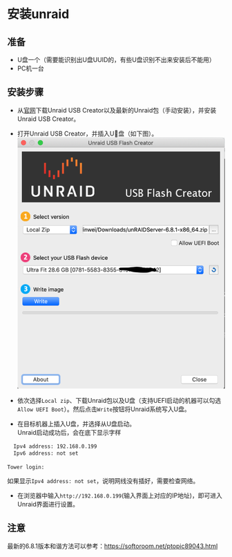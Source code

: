 # 安装unraid

## 准备
- U盘一个（需要能识别出U盘UUID的，有些U盘识别不出来安装后不能用）
- PC机一台

## 安装步骤
- 从[官网](https://unraid.net/download)下载Unraid USB Creator以及最新的Unraid包（手动安装），并安装Unraid USB Creator。

- 打开Unraid USB Creator，并插入U盘（如下图）。
![Unraid USB Creator界面](imgs/unraid-01.png)

- 依次选择`Local zip`、下载Unraid包以及U盘（支持UEFI启动的机器可以勾选`Allow UEFI Boot`）。然后点击`Write`按钮将Unraid系统写入U盘。

- 在目标机器上插入U盘，并选择从U盘启动。    
Unraid启动成功后，会在底下显示字样
```
  Ipv4 address: 192.168.0.199
  Ipv6 address: not set

Tower login:
```
如果显示`Ipv4 address: not set`，说明网线没有插好，需要检查网络。

- 在浏览器中输入`http://192.168.0.199`(输入界面上对应的IP地址)，即可进入Unraid界面进行设置。

## 注意
最新的6.8.1版本和谐方法可以参考：https://softoroom.net/ptopic89043.html



